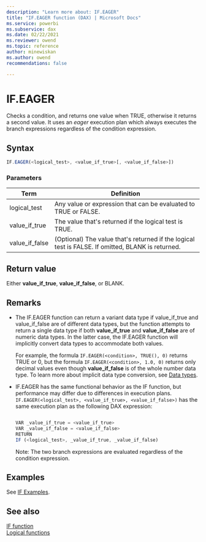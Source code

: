 ```yaml
---
description: "Learn more about: IF.EAGER"
title: "IF.EAGER function (DAX) | Microsoft Docs"
ms.service: powerbi 
ms.subservice: dax 
ms.date: 02/22/2021
ms.reviewer: owend
ms.topic: reference
author: minewiskan
ms.author: owend 
recommendations: false

---
```

# IF.EAGER

Checks a condition, and returns one value when TRUE, otherwise it returns a second value. It uses an *eager* execution plan which always executes the branch expressions regardless of the condition expression.

## Syntax

```js
IF.EAGER(<logical_test>, <value_if_true>[, <value_if_false>])
```

### Parameters

|Term|Definition|
|--------|--------------|
|logical_test|Any value or expression that can be evaluated to TRUE or FALSE.|  
|value_if_true|The value that's returned if the logical test is TRUE.|
|value_if_false|(Optional) The value that's returned if the logical test is FALSE. If omitted, BLANK is returned.|

## Return value

Either **value_if_true**, **value_if_false**, or BLANK.

## Remarks

- The IF.EAGER function can return a variant data type if value_if_true and value_if_false are of different data types, but the function attempts to return a single data type if both **value_if_true** and **value_if_false** are of numeric data types. In the latter case, the IF.EAGER function will implicitly convert data types to accommodate both values. 

    For example, the formula `IF.EAGER(<condition>, TRUE(), 0)` returns TRUE or 0, but the formula `IF.EAGER(<condition>, 1.0, 0)` returns only decimal values even though **value_if_false** is of the whole number data type. To learn more about implicit data type conversion, see [Data types](dax-overview.md#data-types).

- IF.EAGER has the same functional behavior as the IF function, but performance may differ due to differences in execution plans. `IF.EAGER(<logical_test>, <value_if_true>, <value_if_false>)` has the same execution plan as the following DAX expression:

    ```js
    
    VAR _value_if_true = <value_if_true>
    VAR _value_if_false = <value_if_false>
    RETURN
    IF (<logical_test>, _value_if_true, _value_if_false)
    ```

    Note: The two branch expressions are evaluated regardless of the condition expression.

## Examples

See [IF Examples](if-function-dax.md#examples).

## See also

[IF function](if-function-dax.md)  
[Logical functions](logical-functions-dax.md)  
